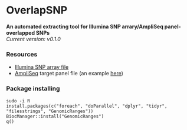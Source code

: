 # OverlapSNP
**An automated extracting tool for Illumina SNP arrary/AmpliSeq panel-overlapped SNPs**    
*Current version: v0.1.0*

### Resources
- [Illumina SNP array file](https://support.illumina.com/array/array_kits/infinium-global-diversity-array/product-files.html)
- [AmpliSeq](https://www.illumina.com/products/by-brand/ampliseq.html) target panel file (an example [here](https://github.com/chenh19/overlap_SNP/blob/master/Amplicon.csv))

### Package installing
```
sudo -i R
install.packages(c("foreach", "doParallel", "dplyr", "tidyr", "filesstrings", "GenomicRanges"))
BiocManager::install("GenomicRanges")
q()
```
